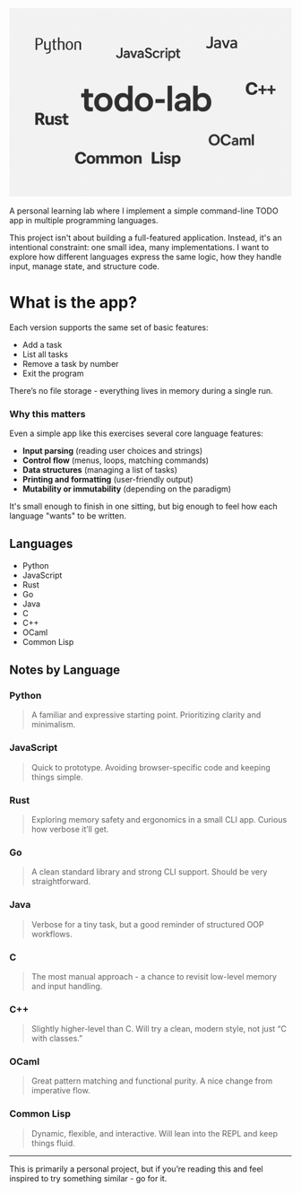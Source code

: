 ![banner](./banner.png)

A personal learning lab where I implement a simple command-line TODO app in multiple programming languages.

This project isn't about building a full-featured application. Instead, it's an intentional constraint: one small idea, many implementations. I want to explore how different languages express the same logic, how they handle input, manage state, and structure code.

# What is the app?

Each version supports the same set of basic features:

- Add a task
- List all tasks
- Remove a task by number
- Exit the program

There’s no file storage - everything lives in memory during a single run.

### Why this matters

Even a simple app like this exercises several core language features:

- **Input parsing** (reading user choices and strings)
- **Control flow** (menus, loops, matching commands)
- **Data structures** (managing a list of tasks)
- **Printing and formatting** (user-friendly output)
- **Mutability or immutability** (depending on the paradigm)

It's small enough to finish in one sitting, but big enough to feel how each language "wants" to be written.

## Languages

- Python
- JavaScript
- Rust
- Go
- Java
- C
- C++
- OCaml
- Common Lisp

## Notes by Language

### Python

> A familiar and expressive starting point. Prioritizing clarity and minimalism.

### JavaScript

> Quick to prototype. Avoiding browser-specific code and keeping things simple.

### Rust

> Exploring memory safety and ergonomics in a small CLI app. Curious how verbose it’ll get.

### Go

> A clean standard library and strong CLI support. Should be very straightforward.

### Java

> Verbose for a tiny task, but a good reminder of structured OOP workflows.

### C

> The most manual approach - a chance to revisit low-level memory and input handling.

### C++

> Slightly higher-level than C. Will try a clean, modern style, not just “C with classes.”

### OCaml

> Great pattern matching and functional purity. A nice change from imperative flow.

### Common Lisp

> Dynamic, flexible, and interactive. Will lean into the REPL and keep things fluid.

---

This is primarily a personal project, but if you’re reading this and feel inspired to try something similar - go for it.
